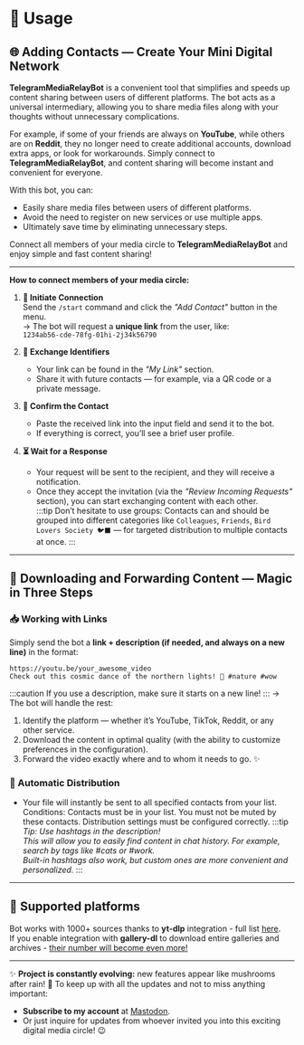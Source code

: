 # 💬 Usage  

## 🌐 Adding Contacts — Create Your Mini Digital Network  

**TelegramMediaRelayBot** is a convenient tool that simplifies and speeds up content sharing between users of different platforms. The bot acts as a universal intermediary, allowing you to share media files along with your thoughts without unnecessary complications.  

For example, if some of your friends are always on **YouTube**, while others are on **Reddit**, they no longer need to create additional accounts, download extra apps, or look for workarounds. Simply connect to **TelegramMediaRelayBot**, and content sharing will become instant and convenient for everyone.  

With this bot, you can:  
- Easily share media files between users of different platforms.  
- Avoid the need to register on new services or use multiple apps.  
- Ultimately save time by eliminating unnecessary steps.  

Connect all members of your media circle to **TelegramMediaRelayBot** and enjoy simple and fast content sharing!

---
**How to connect members of your media circle:**

1. **🔄 Initiate Connection**  
   Send the `/start` command and click the *"Add Contact"* button in the menu.  
   → The bot will request a **unique link** from the user, like:  
   `1234ab56-cde-78fg-01hi-2j34k56790`  

2. **🔗 Exchange Identifiers**  
   - Your link can be found in the *"My Link"* section.  
   - Share it with future contacts — for example, via a QR code or a private message.  

3. **🤝 Confirm the Contact**  
   - Paste the received link into the input field and send it to the bot.  
   - If everything is correct, you’ll see a brief user profile.  

4. **⏳ Wait for a Response**  
   - Your request will be sent to the recipient, and they will receive a notification.  
   - Once they accept the invitation (via the *"Review Incoming Requests"* section), you can start exchanging content with each other.  
   :::tip
   Don’t hesitate to use groups: Contacts can and should be grouped into different categories like `Colleagues`, `Friends`, `Bird Lovers Society 🐦‍⬛️` — for targeted distribution to multiple contacts at once.
   :::

---

## 🚀 Downloading and Forwarding Content — Magic in Three Steps  

### 📥 Working with Links  
Simply send the bot a **link + description (if needed, and always on a new line)** in the format:  
```
https://youtu.be/your_awesome_video  
Check out this cosmic dance of the northern lights! 🌌 #nature #wow 
```  
:::caution
If you use a description, make sure it starts on a new line!
:::
→ The bot will handle the rest:  
1. Identify the platform — whether it’s YouTube, TikTok, Reddit, or any other service.
2. Download the content in optimal quality (with the ability to customize preferences in the configuration). 
3. Forward the video exactly where and to whom it needs to go. ✨

### 🔄 Automatic Distribution  
- Your file will instantly be sent to all specified contacts from your list.  
   Conditions:
      Contacts must be in your list.
      You must not be muted by these contacts.
      Distribution settings must be configured correctly.
:::tip
*Tip: Use hashtags in the description!*  
   *This will allow you to easily find content in chat history. For example, search by tags like #cats or #work.*  
      *Built-in hashtags also work, but custom ones are more convenient and personalized.*
:::

---

## 🔗 Supported platforms 
Bot works with 1000+ sources thanks to **yt-dlp** integration - full list [here](https://github.com/yt-dlp/yt-dlp/blob/master/supportedsites.md).  
If you enable integration with **gallery-dl** to download entire galleries and archives - [their number will become even more!](https://github.com/mikf/gallery-dl/blob/master/docs/supportedsites.md)

--- 

✨ **Project is constantly evolving:** new features appear like mushrooms after rain! 🍄 
To keep up with all the updates and not to miss anything important: 
- **Subscribe to my account** at [Mastodon](https://lor.sh/@ZenonEl).  
- Or just inquire for updates from whoever invited you into this exciting digital media circle! 😉  